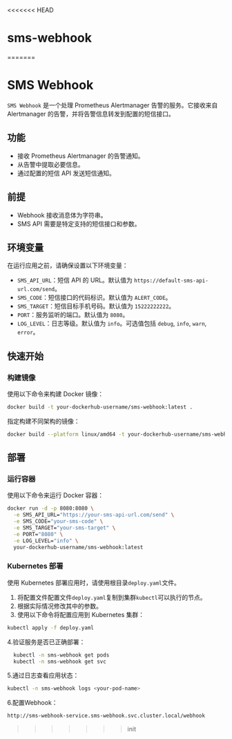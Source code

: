 <<<<<<< HEAD
# sms-webhook

=======
# SMS Webhook

`SMS Webhook` 是一个处理 Prometheus Alertmanager 告警的服务。它接收来自 Alertmanager 的告警，并将告警信息转发到配置的短信接口。

## 功能

- 接收 Prometheus Alertmanager 的告警通知。
- 从告警中提取必要信息。
- 通过配置的短信 API 发送短信通知。

## 前提

- Webhook 接收消息体为字符串。
- SMS API 需要是特定支持的短信接口和参数。

## 环境变量

在运行应用之前，请确保设置以下环境变量：

- `SMS_API_URL`：短信 API 的 URL。默认值为 `https://default-sms-api-url.com/send`。
- `SMS_CODE`：短信接口的代码标识。默认值为 `ALERT_CODE`。
- `SMS_TARGET`：短信目标手机号码。默认值为 `15222222222`。
- `PORT`：服务监听的端口。默认值为 `8080`。
- `LOG_LEVEL`：日志等级。默认值为 `info`。可选值包括 `debug`, `info`, `warn`, `error`。

## 快速开始

### 构建镜像

使用以下命令来构建 Docker 镜像：

```bash
docker build -t your-dockerhub-username/sms-webhook:latest .
```

指定构建不同架构的镜像：

```bash
docker build --platform linux/amd64 -t your-dockerhub-username/sms-webhook:latest .
```

## 部署

### 运行容器

使用以下命令来运行 Docker 容器：

```bash
docker run -d -p 8080:8080 \
  -e SMS_API_URL="https://your-sms-api-url.com/send" \
  -e SMS_CODE="your-sms-code" \
  -e SMS_TARGET="your-sms-target" \
  -e PORT="8080" \
  -e LOG_LEVEL="info" \
  your-dockerhub-username/sms-webhook:latest
```

### Kubernetes 部署

使用 Kubernetes 部署应用时，请使用根目录`deploy.yaml`文件。

 1. 将配置文件配置文件`deploy.yaml`复制到集群`kubectl`可以执行的节点。
 2. 根据实际情况修改其中的参数。
 3. 使用以下命令将配置应用到 Kubernetes 集群：

```bash
kubectl apply -f deploy.yaml
```

  4.验证服务是否已正确部署：

```bash
  kubectl -n sms-webhook get pods
  kubectl -n sms-webhook get svc
```

  5.通过日志查看应用状态：

  ```bash
  kubectl -n sms-webhook logs <your-pod-name>
  ```

  6.配置Webhook：

  ```bash
  http://sms-webhook-service.sms-webhook.svc.cluster.local/webhook
  ```
>>>>>>> init
